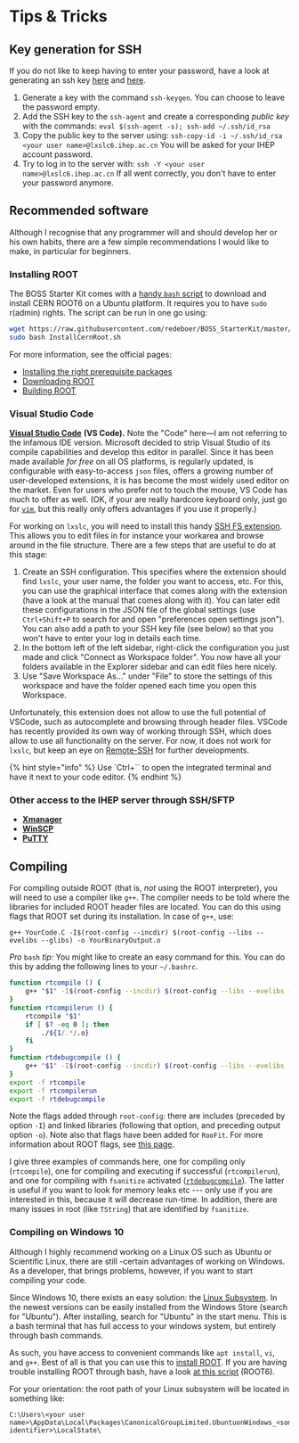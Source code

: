 # Tips & Tricks

## Key generation for SSH

If you do not like to keep having to enter your password, have a look at generating an ssh key [here](https://www.ssh.com/ssh/keygen/) and [here](https://help.github.com/en/articles/generating-a-new-ssh-key-and-adding-it-to-the-ssh-agent).

1. Generate a key with the command `ssh-keygen`. You can choose to leave the password empty.
2. Add the SSH key to the `ssh-agent` and create a corresponding _public key_ with the commands: `eval $(ssh-agent -s); ssh-add ~/.ssh/id_rsa`
3. Copy the public key to the server using:  `ssh-copy-id -i ~/.ssh/id_rsa <your user name>@lxslc6.ihep.ac.cn` You will be asked for your IHEP account password.
4. Try to log in to the server with:  `ssh -Y <your user name>@lxslc6.ihep.ac.cn`  If all went correctly, you don't have to enter your password anymore.

## Recommended software

Although I recognise that any programmer will and should develop her or his own habits, there are a few simple recommendations I would like to make, in particular for beginners.

### Installing ROOT

The BOSS Starter Kit comes with a [handy `bash` script](https://github.com/redeboer/BOSS_StarterKit/blob/master/utilities/InstallCernRoot.sh) to download and install CERN ROOT6 on a Ubuntu platform. It requires you to have `sudo` r\(admin\) rights. The script can be run in one go using:

```bash
wget https://raw.githubusercontent.com/redeboer/BOSS_StarterKit/master/utilities/InstallCernRoot.sh
sudo bash InstallCernRoot.sh
```

For more information, see the official pages:

* [Installing the right prerequisite packages](https://root.cern.ch/build-prerequisites)
* [Downloading ROOT](https://root.cern.ch/downloading-root)
* [Building ROOT](https://root.cern.ch/building-root)

### Visual Studio Code

[**Visual Studio Code**](https://code.visualstudio.com) **\(VS Code\).** Note the "Code" here—I am not referring to the infamous IDE version. Microsoft decided to strip Visual Studio of its compile capabilities and develop this editor in parallel. Since it has been made available _for free_ on all OS platforms, is regularly updated, is configurable with easy-to-access `json` files, offers a growing number of user-developed extensions, it is has become the most widely used editor on the market. Even for users who prefer not to touch the mouse, VS Code has much to offer as well. \(OK, if your are really hardcore keyboard only, just go for [`vim`](https://www.vim.org/), but this really only offers advantages if you use it properly.\)

For working on `lxslc`, you will need to install this handy [SSH FS extension](https://marketplace.visualstudio.com/items?itemName=Kelvin.vscode-sshfs). This allows you to edit files in for instance your workarea and browse around in the file structure. There are a few steps that are useful to do at this stage:

1. Create an SSH configuration. This specifies where the extension should find `lxslc`, your user name, the folder you want to access, etc. For this, you can use the graphical interface that comes along with the extension \(have a look at the manual that comes along with it\). You can later edit these configurations in the JSON file of the global settings \(use `Ctrl+Shift+P` to search for and open "preferences open settings json"\). You can also add a path to your SSH key file \(see below\) so that you won't have to enter your log in details each time.
2. In the bottom left of the left sidebar, right-click the configuration you just made and click "Connect as Workspace folder". You now have all your folders available in the Explorer sidebar and can edit files here nicely.
3. Use "Save Workspace As..." under "File" to store the settings of this workspace and have the folder opened each time you open this Workspace.

Unfortunately, this extension does not allow to use the full potential of VSCode, such as autocomplete and browsing through header files. VSCode has recently provided its own way of working through SSH, which does allow to use all functionality on the server. For now, it does not work for `lxslc`, but keep an eye on [Remote-SSH](https://code.visualstudio.com/docs/remote/ssh) for further developments.

{% hint style="info" %}
Use \`Ctrl+\`\` to open the integrated terminal and have it next to your code editor.
{% endhint %}

### Other access to the IHEP server through SSH/SFTP

* [**Xmanager**](https://www.netsarang.com/products/xmg_overview.html)
* [**WinSCP**](https://winscp.net/eng/index.php)
* [**PuTTY**](https://www.putty.org/)

## Compiling

For compiling outside ROOT \(that is, _not_ using the ROOT interpreter\), you will need to use a compiler like `g++`. The compiler needs to be told where the libraries for included ROOT header files are located. You can do this using flags that ROOT set during its installation. In case of `g++`, use:

```text
g++ YourCode.C -I$(root-config --incdir) $(root-config --libs --evelibs --glibs) -o YourBinaryOutput.o
```

_Pro_ `bash` _tip:_ You might like to create an easy command for this. You can do this by adding the following lines to your `~/.bashrc`.

```bash
function rtcompile () {
    g++ "$1" -I$(root-config --incdir) $(root-config --libs --evelibs --glibs) -lRooFit -lRooFitCore -lRooStats -lMinuit -o "${1/.*/.o}"
}
function rtcompilerun () {
    rtcompile "$1"
    if [ $? -eq 0 ]; then
        ./${1/.*/.o}
    fi
}
function rtdebugcompile () {
    g++ "$1" -I$(root-config --incdir) $(root-config --libs --evelibs --glibs) -lRooFit -lRooFitCore -lRooStats -lMinuit -fsanitize=address -g -o "${1/.*/}"
}
export -f rtcompile
export -f rtcompilerun
export -f rtdebugcompile
```

Note the flags added through `root-config`: there are includes \(preceded by option `-I`\) and linked libraries \(following that option, and preceding output option `-o`\). Note also that flags have been added for `RooFit`. For more information about ROOT flags, see [this page](https://root.cern.ch/root/HowtoCERNLIB.html).

I give three examples of commands here, one for compiling only \(`rtcompile`\), one for compiling and executing if successful \(`rtcompilerun`\), and one for compiling with `fsanitize` activated \([`rtdebugcompile`](https://gcc.gnu.org/onlinedocs/gcc/Instrumentation-Options.html)\). The latter is useful if you want to look for memory leaks etc --- only use if you are interested in this, because it will decrease run-time. In addition, there are many issues in root \(like `TString`\) that are identified by `fsanitize`.

### Compiling on Windows 10

Although I highly recommend working on a Linux OS such as Ubuntu or Scientific Linux, there are still -certain advantages of working on Windows. As a developer, that brings problems, however, if you want to start compiling your code.

Since Windows 10, there exists an easy solution: the [Linux Subsystem](https://docs.microsoft.com/en-us/windows/wsl/install-win10). In the newest versions can be easily installed from the Windows Store \(search for "Ubuntu"\). After installing, search for "Ubuntu" in the start menu. This is a bash terminal that has full access to your windows system, but entirely through bash commands.

As such, you have access to convenient commands like `apt install`, `vi`, and `g++`. Best of all is that you can use this to [install ROOT](https://root.cern.ch/build-prerequisites). If you are having trouble installing ROOT through bash, have a look [at this script](https://github.com/redeboer/NIKHEFProject2018/blob/master/docs/Install%20CERN%20ROOT6.sh) \(ROOT6\).

For your orientation: the root path of your Linux subsystem will be located in something like:

```text
C:\Users\<your user name>\AppData\Local\Packages\CanonicalGroupLimited.UbuntuonWindows_<some identifier>\LocalState\
```

